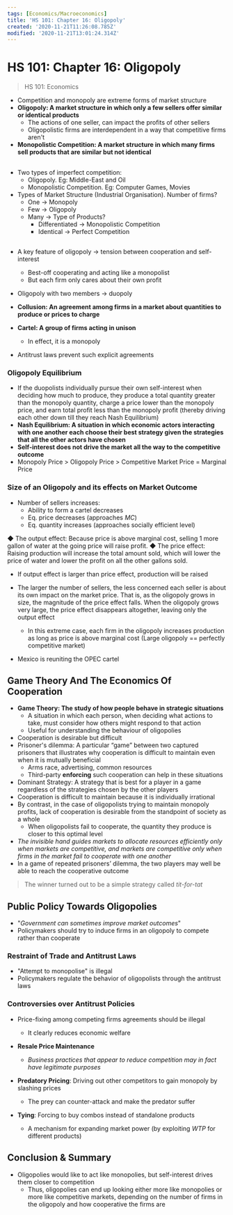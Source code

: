 ```yaml
---
tags: [Economics/Macroeconomics]
title: 'HS 101: Chapter 16: Oligopoly'
created: '2020-11-21T11:26:08.785Z'
modified: '2020-11-21T13:01:24.314Z'
---
```


# HS 101: Chapter 16: Oligopoly

> HS 101: Economics

 - Competition and monopoly are extreme forms of market structure
 - **Oligopoly: A market structure in which only a few sellers offer similar or identical products**
   - The actions of one seller, can impact the profits of other sellers
   - Oligopolistic firms are interdependent in a way that competitive firms aren't
 - **Monopolistic Competition: A market structure in which many firms sell products that are similar but not identical**

##

 - Two types of imperfect competition:
   - Oligopoly. Eg: Middle-East and Oil
   - Monopolistic Competition. Eg: Computer Games, Movies
 - Types of Market Structure (Industrial Organisation). Number of firms?
   - One $\rightarrow$ Monopoly
   - Few $\rightarrow$ Oligopoly
   - Many $\rightarrow$ Type of Products?
     - Differentiated $\rightarrow$ Monopolistic Competition
     - Identical $\rightarrow$ Perfect Competition

##

 - A key feature of oligopoly $\rightarrow$ tension between cooperation and self-interest
   - Best-off cooperating and acting like a monopolist
   - But each firm only cares about their own profit

 - Oligopoly with two members $\rightarrow$ duopoly
 - **Collusion: An agreement among firms in a market about quantities to produce or prices to charge**
 - **Cartel: A group of firms acting in unison**
   - In effect, it is a monopoly
 - Antitrust laws prevent such explicit agreements

### Oligopoly Equilibrium

 - If the duopolists individually pursue their own self-interest when deciding how much to produce, they produce a total quantity greater than the monopoly quantity, charge a price lower than the monopoly price, and earn total profit less than the monopoly profit (thereby driving each other down till they reach Nash Equilibrium)
 - **Nash Equilibrium: A situation in which economic actors interacting with one another each choose their best strategy given the strategies that all the other actors have chosen**
 - **Self-interest does not drive the market all the way to the competitive outcome**
 - Monopoly Price > Oligopoly Price > Competitive Market Price = Marginal Price

### Size of an Oligopoly and its effects on Market Outcome

 - Number of sellers increases:
   - Ability to form a cartel decreases
   - Eq. price decreases (approaches $MC$)
   - Eq. quantity increases (approaches socially efficient level)

 ◆ The output effect: Because price is above marginal cost, selling 1 more gallon of water at the going price will raise profit.
 ◆ The price effect: Raising production will increase the total amount sold, which will lower the price of water and lower the profit on all the other gallons sold.
 - If output effect is larger than price effect, production will be raised
 - The larger the number of sellers, the less concerned each seller is about its own impact on the market price. That is, as the oligopoly grows in size, the magnitude of the price effect falls. When the oligopoly grows very large, the price effect disappears altogether, leaving only the output effect
   - In this extreme case, each firm in the oligopoly increases production as long as price is above marginal cost (Large oligopoly == perfectly competitive market)

 - Mexico is reuniting the OPEC cartel

## Game Theory And The Economics Of Cooperation

 - **Game Theory: The study of how people behave in strategic situations**
   - A situation in which each person, when deciding what actions to take, must consider how others might respond to that action
   - Useful for understanding the behaviour of oligopolies
 - Cooperation is desirable but difficult
 - Prisoner's dilemma: A particular “game” between two captured prisoners that illustrates why cooperation is difficult to maintain even when it is mutually beneficial
   - Arms race, advertising, common resources
   - Third-party **enforcing** such cooperation can help in these situations
 - Dominant Strategy: A strategy that is best for a player in a game regardless of the strategies chosen by the other players
 - Cooperation is difficult to maintain because it is individually irrational
 - By contrast, in the case of oligopolists trying to maintain monopoly profits, lack of cooperation is desirable from the standpoint of society as a whole
   - When oligopolists fail to cooperate, the quantity they produce is closer to this optimal level
 - *The invisible hand guides markets to allocate resources efficiently only when markets are competitive, and markets are competitive only when firms in the market fail to cooperate with one another*
 - In a game of repeated prisoners’ dilemma, the two players may well be able to reach the cooperative outcome
 > The winner turned out to be a simple strategy called *tit-for-tat*

## Public Policy Towards Oligopolies

 - "*Government can sometimes improve market outcomes*"
 - Policymakers should try to induce firms in an oligopoly to compete rather than cooperate

### Restraint of Trade and Antitrust Laws

 - "Attempt to monopolise" is illegal
 - Policymakers regulate the behavior of oligopolists through the antitrust laws

### Controversies over Antitrust Policies

 - Price-fixing among competing firms agreements should be illegal
   - It clearly reduces economic welfare

 - **Resale Price Maintenance**
   - *Business practices that appear to reduce competition may in fact have legitimate purposes*
 - **Predatory Pricing**: Driving out other competitors to gain monopoly by slashing prices
   - The prey can counter-attack and make the predator suffer
 - **Tying**: Forcing to buy combos instead of standalone products
   - A mechanism for expanding market power (by exploiting *WTP* for different products)

## Conclusion & Summary

 - Oligopolies would like to act like monopolies, but self-interest drives them closer to competition
   - Thus, oligopolies can end up looking either more like monopolies or more like competitive markets, depending on the number of firms in the oligopoly and how cooperative the firms are
